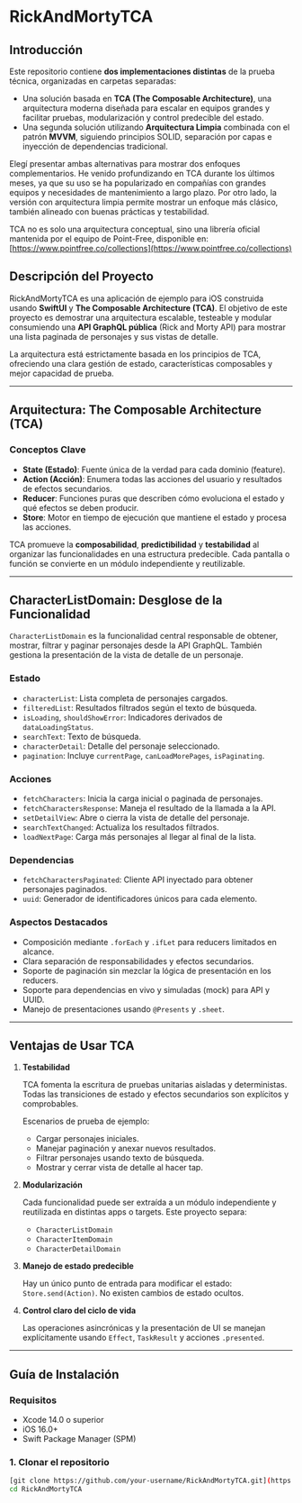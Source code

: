# RickAndMortyTCA

## Introducción

Este repositorio contiene **dos implementaciones distintas** de la prueba técnica, organizadas en carpetas separadas:

* Una solución basada en **TCA (The Composable Architecture)**, una arquitectura moderna diseñada para escalar en equipos grandes y facilitar pruebas, modularización y control predecible del estado.
* Una segunda solución utilizando **Arquitectura Limpia** combinada con el patrón **MVVM**, siguiendo principios SOLID, separación por capas e inyección de dependencias tradicional.

Elegí presentar ambas alternativas para mostrar dos enfoques complementarios. He venido profundizando en TCA durante los últimos meses, ya que su uso se ha popularizado en compañías con grandes equipos y necesidades de mantenimiento a largo plazo. Por otro lado, la versión con arquitectura limpia permite mostrar un enfoque más clásico, también alineado con buenas prácticas y testabilidad.

TCA no es solo una arquitectura conceptual, sino una librería oficial mantenida por el equipo de Point-Free, disponible en: [https://www.pointfree.co/collections](https://www.pointfree.co/collections)


## Descripción del Proyecto

RickAndMortyTCA es una aplicación de ejemplo para iOS construida usando **SwiftUI** y **The Composable Architecture (TCA)**. El objetivo de este proyecto es demostrar una arquitectura escalable, testeable y modular consumiendo una **API GraphQL pública** (Rick and Morty API) para mostrar una lista paginada de personajes y sus vistas de detalle.

La arquitectura está estrictamente basada en los principios de TCA, ofreciendo una clara gestión de estado, características composables y mejor capacidad de prueba.

---

## Arquitectura: The Composable Architecture (TCA)

### Conceptos Clave

* **State (Estado)**: Fuente única de la verdad para cada dominio (feature).
* **Action (Acción)**: Enumera todas las acciones del usuario y resultados de efectos secundarios.
* **Reducer**: Funciones puras que describen cómo evoluciona el estado y qué efectos se deben producir.
* **Store**: Motor en tiempo de ejecución que mantiene el estado y procesa las acciones.

TCA promueve la **composabilidad**, **predictibilidad** y **testabilidad** al organizar las funcionalidades en una estructura predecible. Cada pantalla o función se convierte en un módulo independiente y reutilizable.

---

## CharacterListDomain: Desglose de la Funcionalidad

`CharacterListDomain` es la funcionalidad central responsable de obtener, mostrar, filtrar y paginar personajes desde la API GraphQL. También gestiona la presentación de la vista de detalle de un personaje.

### Estado

* `characterList`: Lista completa de personajes cargados.
* `filteredList`: Resultados filtrados según el texto de búsqueda.
* `isLoading`, `shouldShowError`: Indicadores derivados de `dataLoadingStatus`.
* `searchText`: Texto de búsqueda.
* `characterDetail`: Detalle del personaje seleccionado.
* `pagination`: Incluye `currentPage`, `canLoadMorePages`, `isPaginating`.

### Acciones

* `fetchCharacters`: Inicia la carga inicial o paginada de personajes.
* `fetchCharactersResponse`: Maneja el resultado de la llamada a la API.
* `setDetailView`: Abre o cierra la vista de detalle del personaje.
* `searchTextChanged`: Actualiza los resultados filtrados.
* `loadNextPage`: Carga más personajes al llegar al final de la lista.

### Dependencias

* `fetchCharactersPaginated`: Cliente API inyectado para obtener personajes paginados.
* `uuid`: Generador de identificadores únicos para cada elemento.

### Aspectos Destacados

* Composición mediante `.forEach` y `.ifLet` para reducers limitados en alcance.
* Clara separación de responsabilidades y efectos secundarios.
* Soporte de paginación sin mezclar la lógica de presentación en los reducers.
* Soporte para dependencias en vivo y simuladas (mock) para API y UUID.
* Manejo de presentaciones usando `@Presents` y `.sheet`.

---

## Ventajas de Usar TCA

1. **Testabilidad**

   TCA fomenta la escritura de pruebas unitarias aisladas y deterministas. Todas las transiciones de estado y efectos secundarios son explícitos y comprobables.

   Escenarios de prueba de ejemplo:

   * Cargar personajes iniciales.
   * Manejar paginación y anexar nuevos resultados.
   * Filtrar personajes usando texto de búsqueda.
   * Mostrar y cerrar vista de detalle al hacer tap.

2. **Modularización**

   Cada funcionalidad puede ser extraída a un módulo independiente y reutilizada en distintas apps o targets. Este proyecto separa:

   * `CharacterListDomain`
   * `CharacterItemDomain`
   * `CharacterDetailDomain`

3. **Manejo de estado predecible**

   Hay un único punto de entrada para modificar el estado: `Store.send(Action)`. No existen cambios de estado ocultos.

4. **Control claro del ciclo de vida**

   Las operaciones asincrónicas y la presentación de UI se manejan explícitamente usando `Effect`, `TaskResult` y acciones `.presented`.

---

## Guía de Instalación

### Requisitos

* Xcode 14.0 o superior
* iOS 16.0+
* Swift Package Manager (SPM)

### 1. Clonar el repositorio

```bash
[git clone https://github.com/your-username/RickAndMortyTCA.git](https://github.com/nelsonPena/GraphQLCharacters-TCA-TechTest.git)
cd RickAndMortyTCA
```

